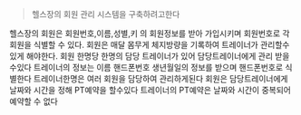 > 헬스장의 회원 관리 시스템을 구축하려고한다

헬스장의 회원은 회원번호,이름,성별,키 의 회원정보를 받아 가입시키며 회원번호로 각 회원을 식별할 수 있다.
회원은 매달 몸무게 체지방량을 기록하여 트레이너가 관리할수 있게 해야한다.
회원 한명당 한명의 담당 트레이너가 있어 담당트레이너에게 관리 받을수있다
트레이너의 정보는 이름 핸드폰번호 생년월일의 정보를 받으며 핸드폰번호로 식별한다
트레이너한명은 여러 회원을 담당하여 관리하게된다
회원은 담당트레이너에게 날짜와 시간을 정해 PT예약을 할수있다
트레이너의 PT예약은 날짜와 시간이 중복되어 예약할 수 없다
